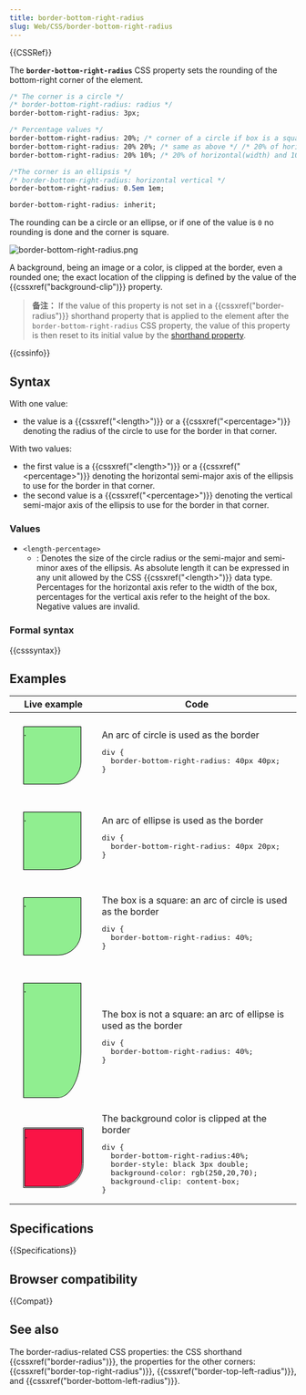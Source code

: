 ```yaml
---
title: border-bottom-right-radius
slug: Web/CSS/border-bottom-right-radius
---
```


{{CSSRef}}

The **`border-bottom-right-radius`** CSS property sets the rounding of the bottom-right corner of the element.

```css
/* The corner is a circle */
/* border-bottom-right-radius: radius */
border-bottom-right-radius: 3px;

/* Percentage values */
border-bottom-right-radius: 20%; /* corner of a circle if box is a square or else corner of a rectangle */
border-bottom-right-radius: 20% 20%; /* same as above */ /* 20% of horizontal(width) and vertical(height) */
border-bottom-right-radius: 20% 10%; /* 20% of horizontal(width) and 10% of vertical(height) */

/*The corner is an ellipsis */
/* border-bottom-right-radius: horizontal vertical */
border-bottom-right-radius: 0.5em 1em;

border-bottom-right-radius: inherit;
```

The rounding can be a circle or an ellipse, or if one of the value is `0` no rounding is done and the corner is square.

![border-bottom-right-radius.png](border-bottom-right-radius.png)

A background, being an image or a color, is clipped at the border, even a rounded one; the exact location of the clipping is defined by the value of the {{cssxref("background-clip")}} property.

> **备注：** If the value of this property is not set in a {{cssxref("border-radius")}} shorthand property that is applied to the element after the `border-bottom-right-radius` CSS property, the value of this property is then reset to its initial value by the [shorthand property](/zh-CN/docs/Web/CSS/Shorthand_properties).

{{cssinfo}}

## Syntax

With one value:

- the value is a {{cssxref("&lt;length&gt;")}} or a {{cssxref("&lt;percentage&gt;")}} denoting the radius of the circle to use for the border in that corner.

With two values:

- the first value is a {{cssxref("&lt;length&gt;")}} or a {{cssxref("&lt;percentage&gt;")}} denoting the horizontal semi-major axis of the ellipsis to use for the border in that corner.
- the second value is a {{cssxref("&lt;percentage&gt;")}} denoting the vertical semi-major axis of the ellipsis to use for the border in that corner.

### Values

- `<length-percentage>`
  - : Denotes the size of the circle radius or the semi-major and semi-minor axes of the ellipsis. As absolute length it can be expressed in any unit allowed by the CSS {{cssxref("&lt;length&gt;")}} data type. Percentages for the horizontal axis refer to the width of the box, percentages for the vertical axis refer to the height of the box. Negative values are invalid.

### Formal syntax

{{csssyntax}}

## Examples

<table class="standard-table">
  <thead>
    <tr>
      <th>Live example</th>
      <th>Code</th>
    </tr>
  </thead>
  <tbody>
    <tr>
      <td style="padding: 1.5em">
        <div
          style="
            background-color: lightgreen;
            border: solid 1px black;
            border-bottom-right-radius: 40px 40px;
            width: 100px;
            height: 100px;
          "
        >
          <div class="hidden">.</div>
        </div>
      </td>
      <td>
        An arc of circle is used as the border
        <pre class="brush: css">
div {
  border-bottom-right-radius: 40px 40px;
}
</pre
        >
      </td>
    </tr>
    <tr>
      <td style="padding: 1.5em">
        <div
          style="
            background-color: lightgreen;
            border: solid 1px black;
            border-bottom-right-radius: 40px 20px;
            width: 100px;
            height: 100px;
          "
        >
          <div class="hidden">.</div>
        </div>
      </td>
      <td>
        An arc of ellipse is used as the border
        <pre class="brush: css">
div {
  border-bottom-right-radius: 40px 20px;
}
</pre
        >
      </td>
    </tr>
    <tr>
      <td style="padding: 1.5em">
        <div
          style="
            background-color: lightgreen;
            border: solid 1px black;
            border-bottom-right-radius: 40%;
            width: 100px;
            height: 100px;
          "
        >
          <div class="hidden">.</div>
        </div>
      </td>
      <td>
        The box is a square: an arc of circle is used as the border
        <pre class="brush: css">
div {
  border-bottom-right-radius: 40%;
}
</pre
        >
      </td>
    </tr>
    <tr>
      <td style="padding: 1.5em">
        <div
          style="
            background-color: lightgreen;
            border: solid 1px black;
            border-bottom-right-radius: 40%;
            width: 100px;
            height: 200px;
          "
        >
          <div class="hidden">.</div>
        </div>
      </td>
      <td>
        The box is not a square: an arc of ellipse is used as the border
        <pre class="brush: css">
div {
  border-bottom-right-radius: 40%;
}
</pre
        >
      </td>
    </tr>
    <tr>
      <td style="padding: 1.5em">
        <div
          style="
            border: black 3px double;
            border-bottom-right-radius: 40%;
            height: 100px;
            width: 100px;
            background-color: rgb(250, 20, 70);
            background-clip: content-box;
          "
        >
          <div class="hidden">.</div>
        </div>
      </td>
      <td>
        The background color is clipped at the border
        <pre class="brush: css">
div {
  border-bottom-right-radius:40%;
  border-style: black 3px double;
  background-color: rgb(250,20,70);
  background-clip: content-box;
}
</pre
        >
      </td>
    </tr>
  </tbody>
</table>

## Specifications

{{Specifications}}

## Browser compatibility

{{Compat}}

## See also

The border-radius-related CSS properties: the CSS shorthand {{cssxref("border-radius")}}, the properties for the other corners: {{cssxref("border-top-right-radius")}}, {{cssxref("border-top-left-radius")}}, and {{cssxref("border-bottom-left-radius")}}.
